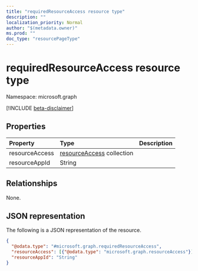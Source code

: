 ```yaml
---
title: "requiredResourceAccess resource type"
description: ""
localization_priority: Normal
author: "$(metadata.owner)"
ms.prod: ""
doc_type: "resourcePageType"
---
```


# requiredResourceAccess resource type

Namespace: microsoft.graph

[!INCLUDE [beta-disclaimer](../../includes/beta-disclaimer.md)]

## Properties

| Property       | Type                                                        | Description |
| :------------- | :---------------------------------------------------------- | :---------- |
| resourceAccess | [resourceAccess](../resources/resourceaccess.md) collection |             |
| resourceAppId  | String                                                      |             |

## Relationships

None.

## JSON representation

The following is a JSON representation of the resource.

<!-- {
  "blockType": "resource",
  "@odata.type": "microsoft.graph.requiredResourceAccess",
}
-->

```json
{
  "@odata.type": "#microsoft.graph.requiredResourceAccess",
  "resourceAccess": [{"@odata.type": "microsoft.graph.resourceAccess"}],
  "resourceAppId": "String"
}
```
